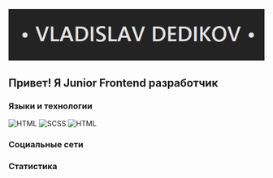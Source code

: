 ![Header](https://github.com/crew-dev/crew-dev/blob/main/assets/line.png)

## Привет! Я Junior Frontend разработчик

### Языки и технологии
![HTML](https://img.shields.io/badge/-HTML-E44D26?style=for-the-badge&logo=Css)
![SCSS](https://img.shields.io/badge/<Sass>-<E44D26>?style=for-the-badge&logo=Sass)
![HTML](https://img.shields.io/badge/-HTML-E44D26?style=for-the-badge&logo=Css)

### Социальные сети

### Статистика 